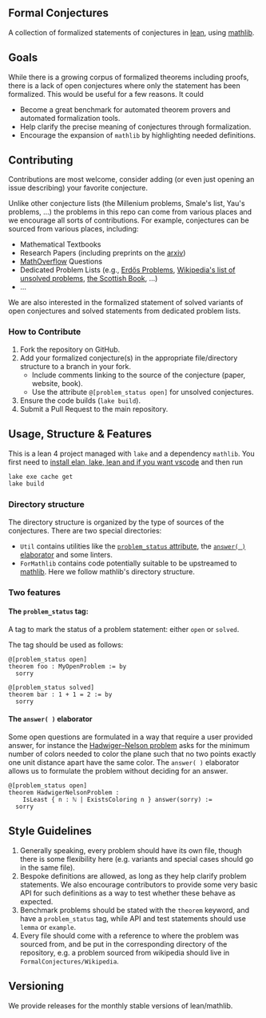 ## Formal Conjectures

A collection of formalized statements of conjectures in
[lean](https://leanprover.github.io/lean4/doc/whatIsLean.html), using
[mathlib](https://github.com/leanprover-community/mathlib4).

<!--TODO(firsching): insert link to autmatically generated documentation once docgen4 works-->

## Goals

While there is a growing corpus of formalized theorems including proofs, there
is a lack of open conjectures where only the statement has been formalized. This
would be useful for a few reasons. It could

*   Become a great benchmark for automated theorem provers and automated
    formalization tools.
*   Help clarify the precise meaning of conjectures through formalization.
*   Encourage the expansion of `mathlib` by highlighting needed definitions.

## Contributing

Contributions are most welcome, consider adding (or even just opening an issue
describing) your favorite conjecture.

Unlike other conjecture lists (the Millenium problems, Smale's list, Yau's
problems, ...) the problems in this repo can come from various places and we
encourage all sorts of contributions. For example, conjectures can be sourced
from various places, including:

*   Mathematical Textbooks
*   Research Papers (including preprints on the
    [arxiv](https://arxiv.org/archive/math))
*   [MathOverflow](https://mathoverflow.net/) Questions
*   Dedicated Problem Lists (e.g.,
    [Erdős Problems](https://www.erdosproblems.com/),
    [Wikipedia's list of unsolved problems](https://en.wikipedia.org/wiki/List_of_unsolved_problems_in_mathematics),
    [the Scottish Book](https://en.wikipedia.org/wiki/Scottish_Book), ...)
*   ...

We are also interested in the formalized statement of solved variants of open
conjectures and solved statements from dedicated problem lists.

### How to Contribute

1.  Fork the repository on GitHub.
2.  Add your formalized conjecture(s) in the appropriate file/directory
    structure to a branch in your fork.
    *   Include comments linking to the source of the conjecture (paper,
        website, book).
    *   Use the attribute `@[problem_status open]` for unsolved conjectures.
3.  Ensure the code builds (`lake build`).
4.  Submit a Pull Request to the main repository.

## Usage, Structure & Features

This is a lean 4 project managed with `lake` and a dependency `mathlib`. You
first need to
[install elan, lake, lean and if you want vscode](https://leanprover-community.github.io/get_started.html)
and then run

```bash
lake exe cache get
lake build
```

### Directory structure

The directory structure is organized by the type of sources of the conjectures.
There are two special directories:

-   `Util` contains utilities like the
    [`problem_status` attribute](./FormalConjectures/Util/OpenProblemAttr.lean),
    the [`answer( )` elaborator](./FormalConjectures/Util/Answer.lean) and some
    linters.
-   `ForMathlib` contains code potentially suitable to be upstreamed to
    [mathlib](https://github.com/leanprover-community/mathlib4). Here we follow
    mathlib's directory structure.


### Two features

#### The `problem_status` tag:

A tag to mark the status of a problem statement: either `open` or `solved`.

The tag should be used as follows:

```lean4
@[problem_status open]
theorem foo : MyOpenProblem := by
  sorry

@[problem_status solved]
theorem bar : 1 + 1 = 2 := by
  sorry
```

#### The `answer( )` elaborator

Some open questions are formulated in a way that require a user provided answer,
for instance the
[Hadwiger–Nelson problem](https://en.wikipedia.org/wiki/Hadwiger%E2%80%93Nelson_problem)
asks for the minimum number of colors needed to color the plane such that no two
points exactly one unit distance apart have the same color. The `answer( )`
elaborator allows us to formulate the problem without deciding for an answer.

```lean4
@[problem_status open]
theorem HadwigerNelsonProblem :
    IsLeast { n : ℕ | ExistsColoring n } answer(sorry) :=
  sorry
```

## Style Guidelines

1.  Generally speaking, every problem should have its own file, though there is
    some flexibility here (e.g. variants and special cases should go in the same
    file).
2.  Bespoke definitions are allowed, as long as they help clarify problem
    statements. We also encourage contributors to provide some very basic API
    for such definitions as a way to test whether these behave as expected.
3.  Benchmark problems should be stated with the `theorem` keyword, and have a
    `problem_status` tag, while API and test statements should use `lemma` or
    `example`.
4.  Every file should come with a reference to where the problem was sourced
    from, and be put in the corresponding directory of the repository, e.g. a
    problem sourced from wikipedia should live in `FormalConjectures/Wikipedia`.

## Versioning

We provide releases for the monthly stable versions of lean/mathlib.
